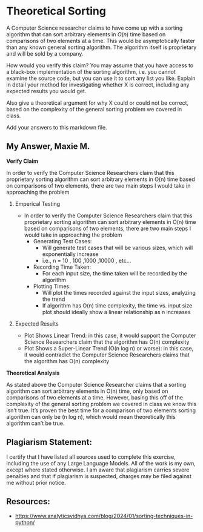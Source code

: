 # Theoretical Sorting

A Computer Science researcher claims to have come up with a sorting algorithm
that can sort arbitrary elements in $O(n)$ time based on comparisons of two
elements at a time. This would be asymptotically faster than any known general
sorting algorithm. The algorithm itself is proprietary and will be sold by a
company.

How would you verify this claim? You may assume that you have access to a
black-box implementation of the sorting algorithm, i.e. you cannot examine the
source code, but you can use it to sort any list you like. Explain in detail
your method for investigating whether X is correct, including any expected
results you would get.

Also give a theoretical argument for why X could or could not be correct, based
on the complexity of the general sorting problem we covered in class.

Add your answers to this markdown file.

## My Answer, Maxie M. 

**Verify Claim**

In order to verify the Computer Science Researchers claim that this proprietary sorting algorithm can sort arbitrary elements in O(n) time based on comparisons of two elements, there are two main steps I would take in approaching the problem
1. Emperical Testing
   - In order to verify the Computer Science Researchers claim that this proprietary sorting algorithm can sort arbitrary elements in O(n) time based on comparisons of two elements, there are two main steps I would take in approaching the problem
       - Generating Test Cases:
           - Will generate test cases that will be various sizes, which will exponentially increase
           - i.e., n = 10 , 100 ,1000 ,10000 , etc...
       - Recording Time Taken:
           - For each input size, the time taken will be recorded by the algorithm
       - Plotting Times:
           - Will plot the times recorded against the input sizes, analyzing the trend
           - If algorithm has O(n) time complexity, the time vs. input size plot should ideally show a linear relationship as n increases
      
2. Expected Results
   - Plot Shows Linear Trend: in this case, it would support the Computer Science Researchers claim that the algorithm has O(n) complexity
   - Plot Shows a Super-Linear Trend (O(n log n) or worse): in this case, it would contradict the Computer Science Researchers claims that the algorithm has O(n) complexity

**Theoretical Analysis** 

As stated above the Computer Science Researcher claims that a sorting algorithm can sort arbitrary elements in O(n) time, only based on comparisons of two elements at a time. However, basing this off of the complexity of the general sorting problem we covered in class we know this isn’t true. It’s proven the best time for a comparison of two elements sorting algorithm can only be (n log n), which would mean theoretically this algorithm can’t be true. 

## Plagiarism Statement: 
I certify that I have listed all sources used to complete this exercise, including the use of any Large Language Models. All of the work is my own, except where stated otherwise. I am aware that plagiarism carries severe penalties and that if plagiarism is suspected, charges may be filed against me without prior notice.

## Resources: 
- https://www.analyticsvidhya.com/blog/2024/01/sorting-techniques-in-python/
